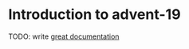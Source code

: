 # Introduction to advent-19

TODO: write [great documentation](http://jacobian.org/writing/what-to-write/)
